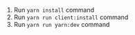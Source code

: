 1. Run `yarn install` command
2. Run `yarn run client:install` command
3. Run `yarn run yarn:dev` command
